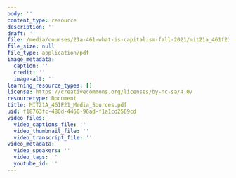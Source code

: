 ```yaml
---
body: ''
content_type: resource
description: ''
draft: ''
file: /media/courses/21a-461-what-is-capitalism-fall-2021/mit21a_461f21_media_sources.pdf
file_size: null
file_type: application/pdf
image_metadata:
  caption: ''
  credit: ''
  image-alt: ''
learning_resource_types: []
license: https://creativecommons.org/licenses/by-nc-sa/4.0/
resourcetype: Document
title: MIT21A_461F21_Media_Sources.pdf
uid: f18763fc-480d-4460-96ad-f1a1cd2569cd
video_files:
  video_captions_file: ''
  video_thumbnail_file: ''
  video_transcript_file: ''
video_metadata:
  video_speakers: ''
  video_tags: ''
  youtube_id: ''
---
```

